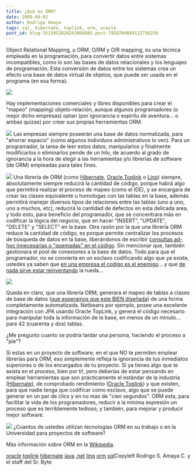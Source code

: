 ```yaml
---
title: ¿Qué es ORM?
date: 2009-09-02
author: Rodrigo Amaya
tags: sql, hibernate, toplink, orm, oracle
post_id: blog-3515952828243908885.post-7958704684122756259
---
```


Object Relational
      Mapping, u ORM, O/RM y O/R mapping, es una técnica empleada en la programación,
      para convertir datos entre sistemas incompatibles, como lo son las bases de datos relacionales
      y los lenguajes de programación. Esta conversión de datos entre los sistemas crea un efecto
      una base de datos virtual de objetos, que puede ser usada en el programa (en esa forma).

[![](http://3.bp.blogspot.com/_ayvorITawE4/SqB0NsSSqzI/AAAAAAAACKA/wlMDC_4R0Ls/s320/ORM-Overview.png)](http://3.bp.blogspot.com/_ayvorITawE4/SqB0NsSSqzI/AAAAAAAACKA/wlMDC_4R0Ls/s1600-h/ORM-Overview.png)

Hay implementaciones comerciales y libres disponibles para crear el "mapeo" (mapping)
      objeto-relación, aunque algunos programadores (o mejor dicho empresas) optan (por ignorancia o
      espiritu de aventura... o ambas quizas) por crear sus propias herramientas ORM.

[![](http://2.bp.blogspot.com/_ayvorITawE4/SqB0O3gwMMI/AAAAAAAACKQ/3FSryZ57OF8/s320/fig02.jpg)](http://2.bp.blogspot.com/_ayvorITawE4/SqB0O3gwMMI/AAAAAAAACKQ/3FSryZ57OF8/s1600-h/fig02.jpg)
Las
      empresas siempre poseerán una base de datos normalizada, para "ahorrar espacio" (como algunos
      individuos administrativos lo ven). Para un programador, la tarea de leer estos datos,
      manipularlos y finalmente modificarlos o eliminarlos pende de un hilo, de acuerdo al grado de
      ignorancia a la hora de elegir a las herramientas y/o librerías de software (de ORM) empleadas
      para tales fines.

[![](http://4.bp.blogspot.com/_ayvorITawE4/SqB0PSl4TlI/AAAAAAAACKY/9B4p4sRxVYc/s320/hibernate.gif)](http://4.bp.blogspot.com/_ayvorITawE4/SqB0PSl4TlI/AAAAAAAACKY/9B4p4sRxVYc/s1600-h/hibernate.gif)
Una
      librería de ORM (como [Hibernate](http://es.wikipedia.org/wiki/Hibernate), [Oracle Toplink](http://en.wikipedia.org/wiki/TopLink) o [Linq](http://es.wikipedia.org/wiki/Language_Integrated_Query)) siempre,
      absolutamente siempre reducirá la cantidad de código, porque habrá algo que permitirá realizar
      el proceso de mapeo (como el IDE), y se encargara de crear las clases equivalente u homologas
      con las tablas en la base, además permitirá manejar diversos tipos de relaciones entre las
      tablas (uno a uno,
uno a muchos, etc), reducirá la cantidad de defectos en esta
      delicada area, y todo esto, para beneficio del programador, que se concentrara más en
      codificar la lógica del negocio, que en hacer "INSERT", "UPDATE", "DELETE" y "SELECT" en la
      base. Otra razón por la que una librería ORM reduce la cantidad de código, es porque permite
      centralizar los procesos de búsqueda de datos en la base, liberándonos de escribir [consultas ad-hoc innecesarias o "quemadas" en el código](http://www.srbyte.com/2009/04/la-importancia-de-los-procedimientos.html). Sin mencionar que, también gestionara
      el pool de conexiones a la base de datos.
Todo para que el programador, no se
      convierta en un esclavo codificando algo que ya existe, ustedes ya saben que [en una empresa el codigo es el enemigo](http://www.srbyte.com/2008/12/en-una-empresa-el-codigo-es-el-enemigo.html)... y que [de nada sirve estar reinventando](http://www.srbyte.com/2009/03/si-no-estas-usando-un-framework.html) la rueda...

[![](http://4.bp.blogspot.com/_ayvorITawE4/SqB1g5GiTkI/AAAAAAAACKg/GRtX3evcniI/s320/coding_slave_cover.jpg)](http://4.bp.blogspot.com/_ayvorITawE4/SqB1g5GiTkI/AAAAAAAACKg/GRtX3evcniI/s1600-h/coding_slave_cover.jpg)

Queda en claro, que una librería ORM, generara el mapeo de tablas a clases de base de
      datos ([que esperamos que este BIEN diseñada](http://www.srbyte.com/2008/05/3-reglas-al-trabajar-con-bases-de-datos.html)) de una forma completamente automatizada. Netbeans
      por ejemplo, posee una excelente integración con JPA usando Oracle TopLink, y genera el código
      necesario para manipular toda la información de la base, en menos de un minuto... para 42
      (cuarenta y dos) tablas.

¿Me
      pregunto cuanto se podría tardar una persona, haciendo el proceso a "pie"?

Si estas en un proyecto de software, en el que NO te permiten emplear
      librerías para ORM, eso simplemente refleja la ignorancia de tus inmediatos superiores o de
      los encargados de tu proyecto. Si ya tienes algo que te asista en el proceso, bien por ti!,
      pero deberías de estar pensando en emplear herramientas que son prácticamente el estándar de
      la industria ([Hibernate](http://es.wikipedia.org/wiki/Hibernate)), de
      comprobado rendimiento ([Oracle Toplink](http://en.wikipedia.org/wiki/TopLink)) y que existen, para que nadie tenga que codificar como esclavo, algo que se
      puede generar en un par de clics y en no mas de "cien segundos".
ORM esta, para
      facilitar la vida de los programadores, reducir a la mínima expresión un proceso que es
      terriblemente tedioso, y también, para mejorar y producir mejor software.

[![](http://2.bp.blogspot.com/_ayvorITawE4/SqB0OEFXKFI/AAAAAAAACKI/xG_FclchQCM/s320/bettersoftware.jpeg)](http://2.bp.blogspot.com/_ayvorITawE4/SqB0OEFXKFI/AAAAAAAACKI/xG_FclchQCM/s1600-h/bettersoftware.jpeg)
¿Cuantos de ustedes utilizan tecnologías ORM en su trabajo o en la Universidad para
      proyectos de software?

Más
      información sobre ORM en la [Wikipedia](http://es.wikipedia.org/wiki/Mapeo_objeto-relacional).

[oracle](http://www.blogalaxia.com/tags/oracle) [toplink](http://www.blogalaxia.com/tags/toplink) [hibernate](http://www.blogalaxia.com/tags/hibernate) [java](http://www.blogalaxia.com/tags/java) [.net](http://www.blogalaxia.com/tags/.net) [linq](http://www.blogalaxia.com/tags/linq) [orm](http://www.blogalaxia.com/tags/orm) [sql](http://www.blogalaxia.com/tags/sql)Copyleft Rodrigo S. Amaya C. y el staff del Sr.
      Byte